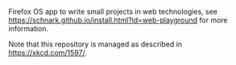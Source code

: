 Firefox OS app to write small projects in web technologies, see https://schnark.github.io/install.html?id=web-playground for more information.

Note that this repository is managed as described in https://xkcd.com/1597/.

